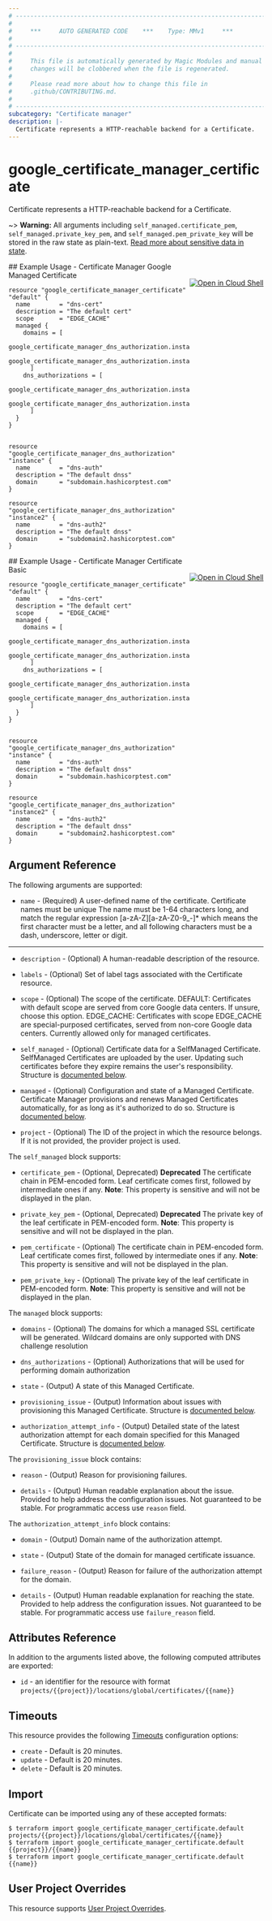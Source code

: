 ```yaml
---
# ----------------------------------------------------------------------------
#
#     ***     AUTO GENERATED CODE    ***    Type: MMv1     ***
#
# ----------------------------------------------------------------------------
#
#     This file is automatically generated by Magic Modules and manual
#     changes will be clobbered when the file is regenerated.
#
#     Please read more about how to change this file in
#     .github/CONTRIBUTING.md.
#
# ----------------------------------------------------------------------------
subcategory: "Certificate manager"
description: |-
  Certificate represents a HTTP-reachable backend for a Certificate.
---
```


# google\_certificate\_manager\_certificate

Certificate represents a HTTP-reachable backend for a Certificate.



~> **Warning:** All arguments including `self_managed.certificate_pem`, `self_managed.private_key_pem`, and `self_managed.pem_private_key` will be stored in the raw
state as plain-text. [Read more about sensitive data in state](https://www.terraform.io/language/state/sensitive-data).

<div class = "oics-button" style="float: right; margin: 0 0 -15px">
  <a href="https://console.cloud.google.com/cloudshell/open?cloudshell_git_repo=https%3A%2F%2Fgithub.com%2Fterraform-google-modules%2Fdocs-examples.git&cloudshell_working_dir=certificate_manager_google_managed_certificate&cloudshell_image=gcr.io%2Fgraphite-cloud-shell-images%2Fterraform%3Alatest&open_in_editor=main.tf&cloudshell_print=.%2Fmotd&cloudshell_tutorial=.%2Ftutorial.md" target="_blank">
    <img alt="Open in Cloud Shell" src="//gstatic.com/cloudssh/images/open-btn.svg" style="max-height: 44px; margin: 32px auto; max-width: 100%;">
  </a>
</div>
## Example Usage - Certificate Manager Google Managed Certificate


```hcl
resource "google_certificate_manager_certificate" "default" {
  name        = "dns-cert"
  description = "The default cert"
  scope       = "EDGE_CACHE"
  managed {
    domains = [
      google_certificate_manager_dns_authorization.instance.domain,
      google_certificate_manager_dns_authorization.instance2.domain,
      ]
    dns_authorizations = [
      google_certificate_manager_dns_authorization.instance.id,
      google_certificate_manager_dns_authorization.instance2.id,
      ]
  }
}


resource "google_certificate_manager_dns_authorization" "instance" {
  name        = "dns-auth"
  description = "The default dnss"
  domain      = "subdomain.hashicorptest.com"
}

resource "google_certificate_manager_dns_authorization" "instance2" {
  name        = "dns-auth2"
  description = "The default dnss"
  domain      = "subdomain2.hashicorptest.com"
}
```
<div class = "oics-button" style="float: right; margin: 0 0 -15px">
  <a href="https://console.cloud.google.com/cloudshell/open?cloudshell_git_repo=https%3A%2F%2Fgithub.com%2Fterraform-google-modules%2Fdocs-examples.git&cloudshell_working_dir=certificate_manager_certificate_basic&cloudshell_image=gcr.io%2Fgraphite-cloud-shell-images%2Fterraform%3Alatest&open_in_editor=main.tf&cloudshell_print=.%2Fmotd&cloudshell_tutorial=.%2Ftutorial.md" target="_blank">
    <img alt="Open in Cloud Shell" src="//gstatic.com/cloudssh/images/open-btn.svg" style="max-height: 44px; margin: 32px auto; max-width: 100%;">
  </a>
</div>
## Example Usage - Certificate Manager Certificate Basic


```hcl
resource "google_certificate_manager_certificate" "default" {
  name        = "dns-cert"
  description = "The default cert"
  scope       = "EDGE_CACHE"
  managed {
    domains = [
      google_certificate_manager_dns_authorization.instance.domain,
      google_certificate_manager_dns_authorization.instance2.domain,
      ]
    dns_authorizations = [
      google_certificate_manager_dns_authorization.instance.id,
      google_certificate_manager_dns_authorization.instance2.id,
      ]
  }
}


resource "google_certificate_manager_dns_authorization" "instance" {
  name        = "dns-auth"
  description = "The default dnss"
  domain      = "subdomain.hashicorptest.com"
}

resource "google_certificate_manager_dns_authorization" "instance2" {
  name        = "dns-auth2"
  description = "The default dnss"
  domain      = "subdomain2.hashicorptest.com"
}
```

## Argument Reference

The following arguments are supported:


* `name` -
  (Required)
  A user-defined name of the certificate. Certificate names must be unique
  The name must be 1-64 characters long, and match the regular expression [a-zA-Z][a-zA-Z0-9_-]* which means the first character must be a letter,
  and all following characters must be a dash, underscore, letter or digit.


- - -


* `description` -
  (Optional)
  A human-readable description of the resource.

* `labels` -
  (Optional)
  Set of label tags associated with the Certificate resource.

* `scope` -
  (Optional)
  The scope of the certificate.
  DEFAULT: Certificates with default scope are served from core Google data centers.
  If unsure, choose this option.
  EDGE_CACHE: Certificates with scope EDGE_CACHE are special-purposed certificates,
  served from non-core Google data centers.
  Currently allowed only for managed certificates.

* `self_managed` -
  (Optional)
  Certificate data for a SelfManaged Certificate.
  SelfManaged Certificates are uploaded by the user. Updating such
  certificates before they expire remains the user's responsibility.
  Structure is [documented below](#nested_self_managed).

* `managed` -
  (Optional)
  Configuration and state of a Managed Certificate.
  Certificate Manager provisions and renews Managed Certificates
  automatically, for as long as it's authorized to do so.
  Structure is [documented below](#nested_managed).

* `project` - (Optional) The ID of the project in which the resource belongs.
    If it is not provided, the provider project is used.


<a name="nested_self_managed"></a>The `self_managed` block supports:

* `certificate_pem` -
  (Optional, Deprecated)
  **Deprecated** The certificate chain in PEM-encoded form.
  Leaf certificate comes first, followed by intermediate ones if any.
  **Note**: This property is sensitive and will not be displayed in the plan.

* `private_key_pem` -
  (Optional, Deprecated)
  **Deprecated** The private key of the leaf certificate in PEM-encoded form.
  **Note**: This property is sensitive and will not be displayed in the plan.

* `pem_certificate` -
  (Optional)
  The certificate chain in PEM-encoded form.
  Leaf certificate comes first, followed by intermediate ones if any.
  **Note**: This property is sensitive and will not be displayed in the plan.

* `pem_private_key` -
  (Optional)
  The private key of the leaf certificate in PEM-encoded form.
  **Note**: This property is sensitive and will not be displayed in the plan.

<a name="nested_managed"></a>The `managed` block supports:

* `domains` -
  (Optional)
  The domains for which a managed SSL certificate will be generated.
  Wildcard domains are only supported with DNS challenge resolution

* `dns_authorizations` -
  (Optional)
  Authorizations that will be used for performing domain authorization

* `state` -
  (Output)
  A state of this Managed Certificate.

* `provisioning_issue` -
  (Output)
  Information about issues with provisioning this Managed Certificate.
  Structure is [documented below](#nested_provisioning_issue).

* `authorization_attempt_info` -
  (Output)
  Detailed state of the latest authorization attempt for each domain
  specified for this Managed Certificate.
  Structure is [documented below](#nested_authorization_attempt_info).


<a name="nested_provisioning_issue"></a>The `provisioning_issue` block contains:

* `reason` -
  (Output)
  Reason for provisioning failures.

* `details` -
  (Output)
  Human readable explanation about the issue. Provided to help address
  the configuration issues.
  Not guaranteed to be stable. For programmatic access use `reason` field.

<a name="nested_authorization_attempt_info"></a>The `authorization_attempt_info` block contains:

* `domain` -
  (Output)
  Domain name of the authorization attempt.

* `state` -
  (Output)
  State of the domain for managed certificate issuance.

* `failure_reason` -
  (Output)
  Reason for failure of the authorization attempt for the domain.

* `details` -
  (Output)
  Human readable explanation for reaching the state. Provided to help
  address the configuration issues.
  Not guaranteed to be stable. For programmatic access use `failure_reason` field.

## Attributes Reference

In addition to the arguments listed above, the following computed attributes are exported:

* `id` - an identifier for the resource with format `projects/{{project}}/locations/global/certificates/{{name}}`


## Timeouts

This resource provides the following
[Timeouts](https://developer.hashicorp.com/terraform/plugin/sdkv2/resources/retries-and-customizable-timeouts) configuration options:

- `create` - Default is 20 minutes.
- `update` - Default is 20 minutes.
- `delete` - Default is 20 minutes.

## Import


Certificate can be imported using any of these accepted formats:

```
$ terraform import google_certificate_manager_certificate.default projects/{{project}}/locations/global/certificates/{{name}}
$ terraform import google_certificate_manager_certificate.default {{project}}/{{name}}
$ terraform import google_certificate_manager_certificate.default {{name}}
```

## User Project Overrides

This resource supports [User Project Overrides](https://registry.terraform.io/providers/hashicorp/google/latest/docs/guides/provider_reference#user_project_override).
